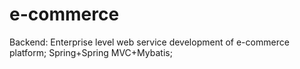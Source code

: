 # e-commerce
Backend: Enterprise level web service development of e-commerce platform; Spring+Spring MVC+Mybatis; 

